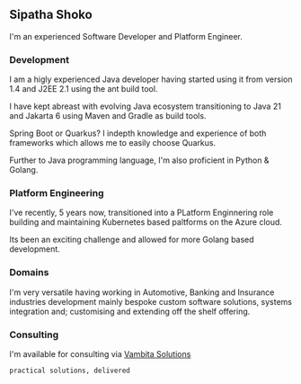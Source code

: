 ## Sipatha Shoko

I'm an experienced Software Developer and Platform Engineer.

### Development

I am a higly experienced Java developer having started using it from version 1.4 and J2EE 2.1 using the ant build tool.

I have kept abreast with evolving Java ecosystem transitioning to Java 21 and Jakarta 6 using Maven and Gradle as build tools.

Spring Boot or Quarkus? I indepth knowledge and experience of both frameworks which allows me to easily choose Quarkus.

Further to Java programming language, I'm also proficient in Python & Golang.

### Platform Engineering

I've recently, 5 years now, transitioned into a PLatform Enginnering role building and maintaining Kubernetes based paltforms on the Azure cloud.

Its been an exciting challenge and allowed for more Golang based development.

### Domains

I'm very versatile having working in Automotive, Banking and Insurance industries development mainly bespoke custom software solutions, systems integration and; customising and extending off the shelf offering.

### Consulting

I'm available for consulting via [Vambita Solutions](https://github.com/vambita)

`practical solutions, delivered`
